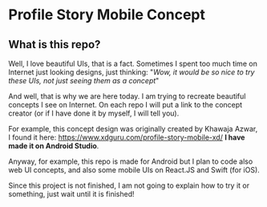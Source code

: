 # Profile Story Mobile Concept
## What is this repo?
Well, I love beautiful UIs, that is a fact. Sometimes I spent too much time on Internet just looking designs, just thinking: "*Wow, it would be so nice to try these UIs, not just seeing them as a concept*"

And well, that is why we are here today. I am trying to recreate beautiful concepts I see on Internet. On each repo I will put a link to the concept creator (or if I have done it by myself, I will tell you).

For example, this concept design was originally created by Khawaja Azwar, I found it here: https://www.xdguru.com/profile-story-mobile-xd/ **I have made it on Android Studio**.

Anyway, for example, this repo is made for Android but I plan to code also web UI concepts, and also some mobile UIs on React.JS and Swift (for iOS).

Since this project is not finished, I am not going to explain how to try it or something, just wait until it is finished!
